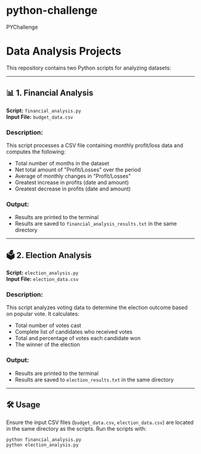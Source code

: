 # python-challenge
PYChallenge

# Data Analysis Projects

This repository contains two Python scripts for analyzing datasets:

---

## 📊 1. Financial Analysis

**Script:** `financial_analysis.py`  
**Input File:** `budget_data.csv`

### Description:
This script processes a CSV file containing monthly profit/loss data and computes the following:

- Total number of months in the dataset
- Net total amount of "Profit/Losses" over the period
- Average of monthly changes in "Profit/Losses"
- Greatest increase in profits (date and amount)
- Greatest decrease in profits (date and amount)

### Output:
- Results are printed to the terminal
- Results are saved to `financial_analysis_results.txt` in the same directory

---

## 🗳️ 2. Election Analysis

**Script:** `election_analysis.py`  
**Input File:** `election_data.csv`

### Description:
This script analyzes voting data to determine the election outcome based on popular vote. It calculates:

- Total number of votes cast
- Complete list of candidates who received votes
- Total and percentage of votes each candidate won
- The winner of the election

### Output:
- Results are printed to the terminal
- Results are saved to `election_results.txt` in the same directory

---

## 🛠️ Usage

Ensure the input CSV files (`budget_data.csv`, `election_data.csv`) are located in the same directory as the scripts. Run the scripts with:

```bash
python financial_analysis.py
python election_analysis.py

